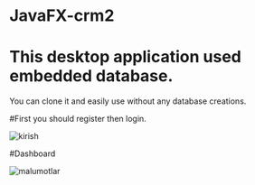 # JavaFX-crm2

# This desktop application used embedded database.
You can clone it and easily use without any database creations.

#First you should register then login.

![kirish](https://user-images.githubusercontent.com/85536651/159842622-533e1f17-5c32-4f72-b43a-969446fd3993.png)


#Dashboard

![malumotlar](https://user-images.githubusercontent.com/85536651/159842891-66dae39e-785d-46dd-9ff7-f46fbd3e9af9.png)
